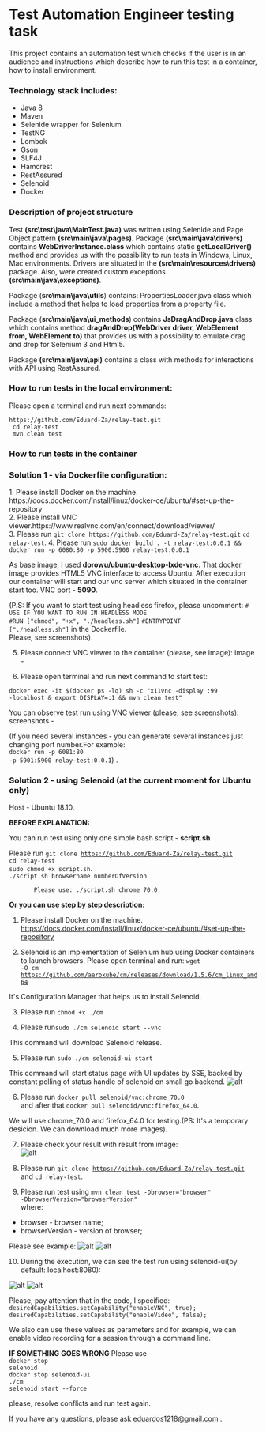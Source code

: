 # Test Automation Engineer testing task

This project contains an automation test which checks if the user is in an audience and instructions which describe how to run this test in a container, how to install environment.

<h3>Technology stack includes:</h3>
<ul>
<li>Java 8</li>
<li>Maven</li>
<li>Selenide wrapper for Selenium</li>
<li>TestNG</li>
<li>Lombok</li>
<li>Gson</li>
<li>SLF4J</li>
<li>Hamcrest</li>
<li>RestAssured</li>
<li>Selenoid</li>
<li>Docker</li>
</ul>

<h3>Description of project structure</h3>

Test <b>(src\test\java\MainTest.java)</b> was written using Selenide and Page Object pattern <b>(src\main\java\pages)</b>.
Package <b>(src\main\java\drivers)</b> contains <b>WebDriverInstance.class</b> which contains static <b>getLocalDriver()</b> method and provides us with the possibility to run tests in Windows, Linux, Mac environments. 
Drivers are situated in the <b>(src\main\resources\drivers)</b> package.
Also, were created custom exceptions <b>(src\main\java\exceptions)</b>.

Package (<b>src\main\java\utils</b>) contains: PropertiesLoader.java class which include a method that helps to load properties from a property file.


Package (<b>src\main\java\ui_methods</b>) contains <b>JsDragAndDrop.java</b> class which contains method <b>dragAndDrop(WebDriver driver, WebElement from, WebElement to)</b> that provides us with a possibility to emulate drag and drop for Selenium 3 and Html5.

Package <b>(src\main\java\api)</b> contains a class with methods for interactions with API using RestAssured.

<h3>How to run tests in the local environment:</h3>

<p>Please open a terminal and run next commands:</p>
<code>https://github.com/Eduard-Za/relay-test.git</code><br/>
<code> cd relay-test</code><br/>
<code> mvn clean test</code><br/>

<h3>How to run tests in the container</h3>

<h3>Solution 1 - via Dockerfile configuration:</h3>
1. Please install Docker on the machine.
https://docs.docker.com/install/linux/docker-ce/ubuntu/#set-up-the-repository</br>
2. Please install VNC viewer.https://www.realvnc.com/en/connect/download/viewer/</br>
3. Please run <code>git clone https://github.com/Eduard-Za/relay-test.git</code>
              <code>cd relay-test</code>.
4. Please run <code>sudo docker build . -t relay-test:0.0.1 && docker run -p 6080:80 -p 5900:5900 relay-test:0.0.1</code></br>

As base image, I used <b>dorowu/ubuntu-desktop-lxde-vnc</b>. That docker image provides HTML5 VNC interface to access Ubuntu. After execution our container will start and our vnc server which situated in the container start too.
VNC port - <b>5090</b>. </br>

(P.S: If you want to start test using headless firefox, please uncomment:
<code># USE IF YOU WANT TO RUN IN HEADLESS MODE</code><br>
<code>#RUN ["chmod", "+x", "./headless.sh"]</code>
<code>#ENTRYPOINT ["./headless.sh"]</code> in the Dockerfile.<br>
Please, see screenshots).


5. Please connect VNC viewer to the container (please, see image):
image -

6. Please open terminal and run next command to start test:

<code>docker exec -it $(docker ps -lq) sh -c
           "x11vnc -display :99 -localhost & export DISPLAY=:1 && mvn clean test" </code>

You can observe test run using VNC viewer (please, see screenshots):
screenshots -

(If you need several instances - you can generate several instances just changing port number.For example:</br>
<code>docker run -p 6081:80 -p 5901:5900 relay-test:0.0.1</code>) .



<h3>Solution 2 - using Selenoid (at the current moment for Ubuntu only)</h3>

Host - Ubuntu 18.10.

<b>BEFORE EXPLANATION:</b>

You can run test using only one simple bash script - <b>script.sh</b>

Please run <code>git clone https://github.com/Eduard-Za/relay-test.git</code><br>
           <code>cd relay-test</code><br>
           <code>sudo chmod +x script.sh</code>.<br>
           <code>./script.sh browsername numberOfVersion</code><br> 
           
           Please use: ./script.sh chrome 70.0
              
              
<b>Or you can use step by step description:</b>


1. Please install Docker on the machine.
https://docs.docker.com/install/linux/docker-ce/ubuntu/#set-up-the-repository

2. Selenoid is an implementation of Selenium hub using Docker containers to launch browsers.
Please open terminal and run:
<code>wget -O cm https://github.com/aerokube/cm/releases/download/1.5.6/cm_linux_amd64</code>

It's Configuration Manager that helps us to install Selenoid.

3. Please run <code>chmod +x ./cm</code>

4. Please run<code>sudo ./cm selenoid start --vnc</code>

This command will download Selenoid release.

5. Please run <code>sudo ./cm selenoid-ui start</code>

This command will start status page with UI updates by SSE, backed by constant polling of status handle of selenoid on small go backend.
![alt](https://github.com/Eduard-Za/relay-test/blob/master/images/image.png)

6. Please run <code>docker pull selenoid/vnc:chrome_70.0</code><br>
and after that <code>docker pull selenoid/vnc:firefox_64.0</code>.

We will use chrome_70.0 and firefox_64.0 for testing.(PS: It's a temporary desicion. We can download much more images).

7. Please check your result with result from image:</br>
![alt](https://github.com/Eduard-Za/relay-test/blob/master/images/Screenshot%20from%202018-12-20%2000-12-55.png)


8. Please run <code>git clone https://github.com/Eduard-Za/relay-test.git</code><br>
          and <code>cd relay-test</code>.
          
9. Please run test using <code>mvn clean test -Dbrowser="browser" -DbrowserVersion="browserVersion"</code>
<br>where:</br>
<ul>
          <li>browser - browser name;</li>
          <li>browserVersion - version of browser;</li>
</ul>

Please see example:
![alt](https://github.com/Eduard-Za/relay-test/blob/master/images/part1.png)
![alt](https://github.com/Eduard-Za/relay-test/blob/master/images/part2.png)


10. During the execution, we can see the test run using selenoid-ui(by default: localhost:8080):

![alt](https://github.com/Eduard-Za/relay-test/blob/master/images/Screenshot%20from%202018-12-20%2000-35-56.png)
![alt](https://github.com/Eduard-Za/relay-test/blob/master/images/Screenshot%20from%202018-12-20%2000-37-22.png)

Please, pay attention that in the code, I specified:
<code>desiredCapabilities.setCapability("enableVNC", true);
      desiredCapabilities.setCapability("enableVideo", false);</code>
      
We also can use these values as parameters and for example, we can enable video recording for a session through a command line.

<b>IF SOMETHING GOES WRONG</b>
Please use <br>
<code>docker stop selenoid</code><br>
<code>docker stop selenoid-ui</code><br>
<code>./cm selenoid start --force</code>

please, resolve conflicts and run test again.

If you have any questions, please ask eduardos1218@gmail.com .
